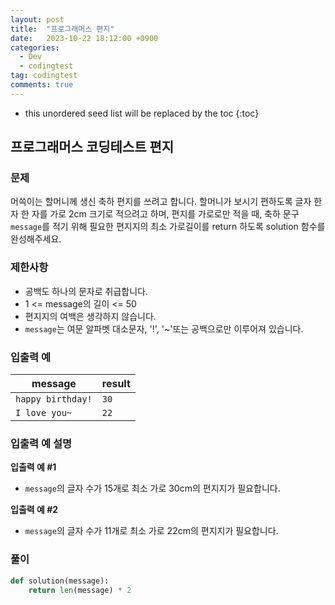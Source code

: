 ```yaml
---
layout: post
title:  "프로그래머스 편지"
date:   2023-10-22 18:12:00 +0900
categories:
  - Dev
  - codingtest
tag: codingtest
comments: true
---
```


* this unordered seed list will be replaced by the toc
{:toc}

## 프로그래머스 코딩테스트 편지

### 문제

머쓱이는 할머니께 생신 축하 편지를 쓰려고 합니다. 할머니가 보시기 편하도록 글자 한 자 한 자를 가로 2cm 크기로 적으려고 하며, 편지를 가로로만 적을 때, 축하 문구 `message`를 적기 위해 필요한 편지지의 최소 가로길이를 return 하도록 solution 함수를 완성해주세요.

### 제한사항

- 공백도 하나의 문자로 취급합니다.
- 1 <= message의 길이 <= 50
- 편지지의 여백은 생각하지 않습니다.
- `message`는 여문 알파벳 대소문자, '!', '~'또는 공백으로만 이루어져 있습니다.

### 입출력 예

| message | result |
| --- | --- |
| `happy birthday!` | `30` |
| `I love you~` | `22` |

### 입출력 예 설명

**입출력 예 #1**

- `message`의 글자 수가 15개로 최소 가로 30cm의 편지지가 필요합니다.

**입출력 예 #2**

- `message`의 글자 수가 11개로 최소 가로 22cm의 편지지가 필요합니다.

### 풀이

```py
def solution(message):
    return len(message) * 2
```